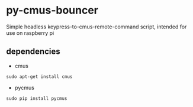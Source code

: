 # py-cmus-bouncer
Simple headless keypress-to-cmus-remote-command script, intended for use on raspberry pi

## dependencies

* cmus
```shell
sudo apt-get install cmus
```

* pycmus
```shell
sudo pip install pycmus
```


